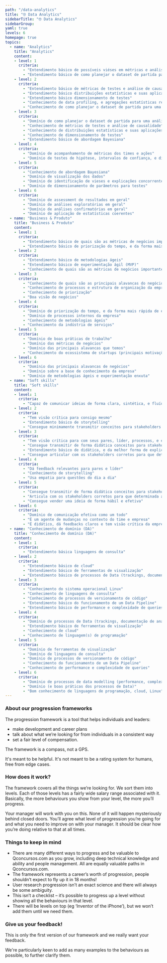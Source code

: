```yaml
---
path: "/data-analytics"
title: "🤓 Data Analytics"
sidebarTitle: "🤓 Data Analytics"
sidebarGroup:
yaml: true
levels: 6
homepage: true
topics:
  - name: "Analytics"
    title: "Analytics"
    content:
    - level: 1
      criteria: 
        - "Entendimento básico de possíveis viéses em métricas e análises"
        - "Entendimento básico de como planejar o dataset de partida para uma análise"
    - level: 2
      criteria: 
        - "Entendimento básico de métricas de testes e análise de causalidade"
        - "Entendimento básico distribuições estatísticas e suas aplicações"
        - "Entendimento básico dimensionamento de testes"
        - "Conhecimento de data profiling, e agregações estatísticas relevantes pro problema"
        - "Conhecimento de como planejar o dataset de partida para uma análise"
    - level: 3
      criteria: 
        - "Domínio de como planejar o dataset de partida para uma análise"
        - "Conhecimento de métricas de testes e análise de causalidade"
        - "Conhecimento de distribuições estatísticas e suas aplicações"
        - "Conhecimento de dimensionamento de testes"
        - "Entendimento básico de abordagem Bayesiana"
    - level: 4
      criteria: 
        - "Domínio de acompanhamento de métricas dos times e ações"
        - "Domínio de testes de hipótese, intervalos de confiança, e distribuições estatísticas"
    - level: 5
      criteria: 
        - "Conhecimento de abordagem Bayesiana"
        - "Domínio de visualização dos dados"
        - "Domínio de identificação de vieses e explicações concorrentes"
        - "Domínio de dimensionamento de parâmetros para testes"
    - level: 6
      criteria: 
        - "Domínio de assessment de resultados em geral"
        - "Domínio de análises exploratórias em geral"
        - "Domínio de análises confirmatórias em geral"
        - "Domínio de aplicação de estatísticas coerentes"
  - name: "Business & Produto"
    title: "Business & Produto"
    content:
    - level: 1
      criteria: 
        - "Entendimento básico de quais são as métricas de negócios importantes para a empresa"
        - "Entendimento básico de priorização do tempo, e da forma mais rápida de entregar valor"
    - level: 2
      criteria: 
        - "Entendimento básico de metodologias ágeis"
        - "Entendimento básico de experimentação ágil (MVP)"
        - "Conhecimento de quais são as métricas de negócios importantes para a empresa"
    - level: 3
      criteria: 
        - "Conhecimento de quais são as principais alavancas do negócio"
        - "Conhecimento de processos e estrutura de organização da empresa"
        - "Conhecimento de priorização"
        - "Boa visão de negócios"
    - level: 4
      criteria: 
        - "Domínio de priorização do tempo, e da forma mais rápida de entregar valor"
        - "Domínio de processos internos da empresa"
        - "Conhecimento de metodologias ágeis"
        - "Conhecimento da indústria de serviços"
    - level: 5
      criteria: 
        - "Domínio de boas práticas de trabalho"
        - "Domínio das métricas de negócios"
        - "Domínio das principais alavancas que temos"
        - "Conhecimento do ecossistema de startups (principais motivações, benchmarks, rodadas de investimento etc)"
    - level: 6
      criteria: 
        - "Domínio das principais alavancas de negócios"
        - "Domínio sobre a base de conhecimento da empresa"
        - "Domínio de metodologias ágeis e experimentação enxuta"
  - name: "Soft skills"
    title: "Soft skills"
    content:
    - level: 1
      criteria: 
        - "Capaz de comunicar ideias de forma clara, sintética, e fluída"
    - level: 2
      criteria: 
        - "Tem visão crítica para consigo mesmo"
        - "Entendimento básico de storytelling"
        - "Consegue minimamente transmitir conceitos para stakeholders não-técnicos"
    - level: 3
      criteria: 
        - "Tem visão crítica para com seus pares, líder, processos, e empresa"
        - "Consegue transmitir de forma didática conceitos para stakeholders não-técnicos"
        - "Entendimento básico de didática, e da melhor forma de explicar um conceito"
        - "Consegue articular com os stakeholders corretos para que determinada ação ocorra"
    - level: 4
      criteria: 
        - "Dá feedback relevantes para pares e líder"
        - "Conhecimento de storytelling"
        - "Usa empatia para questões do dia a dia"
    - level: 5
      criteria: 
        - "Consegue transmitir de forma didática conceitos para stakeholders técnicos e não-técnicos"
        - "Articula com os stakeholders corretos para que determinada ação ocorra, e garante a execução de projetos e ações"
        - "Consegue vender uma ideia de forma hábil e efetiva"
    - level: 6
      criteria: 
        - "Domínio de comunicação efetiva como um todo"
        - "É um agente de mudanças no contexto do time e empresa"
        - "É didático, dá feedbacks claros e tem visão crítica da empresa"
  - name: "Conhecimento de domínio (DA)"
    title: "Conhecimento de domínio (DA)"
    content:
    - level: 1
      criteria: 
        - "Entendimento básica linguagens de consulta"
    - level: 2
      criteria: 
        - "Entendimento básico de cloud"
        - "Entendimento básico de ferramentas de visualização"
        - "Entendimento básico de processos de Data (trackings, documentação de análises)"
    - level: 3
      criteria: 
        - "Conhecimento do sistema operacional Linux"
        - "Conhecimento de linguagens de consulta"
        - "Conhecimento de processos de versionamento de código"
        - "Entendimento básico do funcionamento de um Data Pipeline"
        - "Entendimento básico de performance e complexidade de queries"
    - level: 4
      criteria: 
        - "Domínio de processos de Data (trackings, documentação de análises)"
        - "Entendimento básico de ferramentas de visualização"
        - "Conhecimento de cloud"
        - "Conhecimento de linguagem(s) de programação"
    - level: 5
      criteria: 
        - "Domínio de ferramentas de visualização"
        - "Domínio de linguagens de consulta"
        - "Domínio de processos de versionamento de código"
        - "Conhecimento do funcionamento de um Data Pipeline"
        - "Conhecimento de performance e complexidade de queries"
    - level: 6
      criteria: 
        - "Domínio de processos de data modelling (performance, complexidade, processos, code review)"
        - "Domínio (e boas práticas dos processos de Data)"
        - "Bom conhecimento de linguagens de programação, cloud, Linux"
---
```

### About our progression frameworks
The progression framework is a tool that helps individuals and leaders:
- make development and career plans
- talk about what we’re looking for from individuals in a consistent way
- set a fair level of compensation.

The framework is a compass, not a GPS.

It's meant to be helpful. It's not meant to be a rating system for humans, free from edge cases.

### How does it work?
The framework covers all the things we’re looking for. We sort them into levels. Each of those levels has a fairly wide salary range associated with it. Basically, the more behaviours you show from your level, the more you’ll progress.

Your manager will work with you on this. None of it will happen mysteriously behind closed doors. You’ll agree what level of progression you’re going for and what you need to improve on with your manager. It should be clear how you’re doing relative to that at all times.

### Things to keep in mind
- There are many different ways to progress and be valuable to Qconcursos.com as you grow, including deep technical knowledge and ability and people management. All are equally valuable paths in Qconcursos.com.
- The framework represents a career’s worth of progression, people shouldn’t expect to fly up it in 18 months!
- User research progression isn’t an exact science and there will always be some ambiguity.
- This isn’t a checklist – it’s possible to progress up a level without showing all the behaviours in that level.
- There will be levels on top (eg ‘Inventor of the iPhone’), but we won’t add them until we need them.

### Give us your feedback!
This is only the first version of our framework and we really want your feedback.

We're particularly keen to add as many examples to the behaviours as possible, to further clarify them.